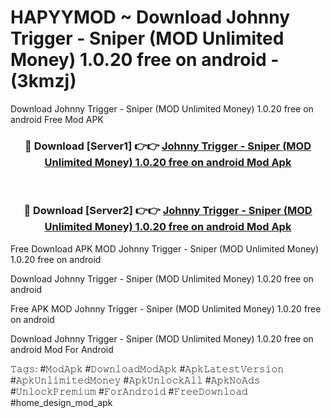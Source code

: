 # HAPYYMOD ~ Download Johnny Trigger - Sniper (MOD Unlimited Money) 1.0.20 free on android - (3kmzj)
Download Johnny Trigger - Sniper (MOD Unlimited Money) 1.0.20 free on android Free Mod APK

<div align="center">
<h3>🔴 Download [Server1] 👉👉 <a href="https://apk-comot.site?title=Johnny_Trigger_-_Sniper_(MOD_Unlimited_Money)_1.0.20_free_on_android">Johnny Trigger - Sniper (MOD Unlimited Money) 1.0.20 free on android Mod Apk</a></h3><br>

<h3>🔴 Download [Server2] 👉👉 <a href="https://apk-comot.site?title=Johnny_Trigger_-_Sniper_(MOD_Unlimited_Money)_1.0.20_free_on_android">Johnny Trigger - Sniper (MOD Unlimited Money) 1.0.20 free on android Mod Apk</a></h3>
</div>


Free Download APK MOD Johnny Trigger - Sniper (MOD Unlimited Money) 1.0.20 free on android

Download Johnny Trigger - Sniper (MOD Unlimited Money) 1.0.20 free on android 

Free APK MOD Johnny Trigger - Sniper (MOD Unlimited Money) 1.0.20 free on android 

Download Johnny Trigger - Sniper (MOD Unlimited Money) 1.0.20 free on android Mod For Android

𝚃𝚊𝚐𝚜: #𝙼𝚘𝚍𝙰𝚙𝚔 #𝙳𝚘𝚠𝚗𝚕𝚘𝚊𝚍𝙼𝚘𝚍𝙰𝚙𝚔 #𝙰𝚙𝚔𝙻𝚊𝚝𝚎𝚜𝚝𝚅𝚎𝚛𝚜𝚒𝚘𝚗 #𝙰𝚙𝚔𝚄𝚗𝚕𝚒𝚖𝚒𝚝𝚎𝚍𝙼𝚘𝚗𝚎𝚢 #𝙰𝚙𝚔𝚄𝚗𝚕𝚘𝚌𝚔𝙰𝚕𝚕 #𝙰𝚙𝚔𝙽𝚘𝙰𝚍𝚜 #𝚄𝚗𝚕𝚘𝚌𝚔𝙿𝚛𝚎𝚖𝚒𝚞𝚖 #𝙵𝚘𝚛𝙰𝚗𝚍𝚛𝚘𝚒𝚍 #𝙵𝚛𝚎𝚎𝙳𝚘𝚠𝚗𝚕𝚘𝚊𝚍 #home_design_mod_apk
